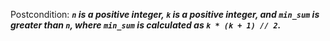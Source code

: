 Postcondition: ***`n` is a positive integer, `k` is a positive integer, and `min_sum` is greater than `n`, where `min_sum` is calculated as `k * (k + 1) // 2`.***